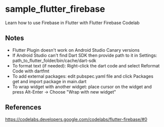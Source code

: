 # sample_flutter_firebase
Learn how to use Firebase in Flutter with Flutter Firebase Codelab

## Notes
* Flutter Plugin doesn't work on Android Studio Canary versions
* If Android Studio can't find Dart SDK then provide path to it in Settings: path_to_flutter_folder/bin/cache/dart-sdk
* To format text (if needed): Right-click the dart code and select Reformat Code with dartfmt
* To add external packages: edit pubspec.yaml file and click Packages get and import package in main.dart
* To wrap widget with another widget: place cursor on the widget and press Alt-Enter -> Choose "Wrap with new widget"

## References
https://codelabs.developers.google.com/codelabs/flutter-firebase/#0